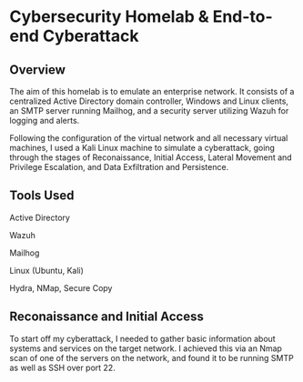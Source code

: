 # Cybersecurity Homelab & End-to-end Cyberattack

## Overview
<p>The aim of this homelab is to emulate an enterprise network. It consists of a centralized Active Directory domain controller, Windows and Linux clients, an SMTP server running Mailhog, and a security server utilizing Wazuh for logging and alerts.</p>
<p> Following the configuration of the virtual network and all necessary virtual machines, I used a Kali Linux machine to simulate a cyberattack, going through the stages of Reconaissance, Initial Access, Lateral Movement and Privilege Escalation, and Data Exfiltration and Persistence.</p>

## Tools Used
<p> Active Directory</p>
<p> Wazuh</p>
<p> Mailhog</p>
<p> Linux (Ubuntu, Kali)</p>
<p> Hydra, NMap, Secure Copy</p>

## Reconaissance and Initial Access
</p> To start off my cyberattack, I needed to gather basic information about systems and services on the target network. I achieved this via an Nmap scan of one of the servers on the network, and found it to be running SMTP as well as SSH over port 22.





